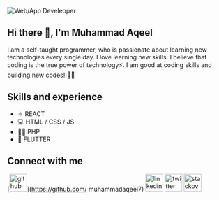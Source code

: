 ![Web/App Develeoper](https://media-exp1.licdn.com/dms/image/C4D16AQFXw1ADCHw2hg/profile-displaybackgroundimage-shrink_200_800/0/1653202359333?e=1666828800&v=beta&t=JoLAeuiZJSyHFzH9LfCFaoGhbIpWLjm4vrS_os1CoMI)

## Hi there 👋, I'm Muhammad Aqeel
I am a self-taught programmer, who is passionate about learning new technologies every single day. I love learning new skills. I believe that coding is the true power of technology⚡. I am good at coding skills and building new codes!!👨‍💻

## Skills and experience
- ⚛ REACT 
- 💻 HTML / CSS / JS
- 👨‍💻 PHP 
- 📱 FLUTTER

## Connect with me
[<img src='https://cdn.jsdelivr.net/npm/simple-icons@3.0.1/icons/github.svg' alt='github' height='40'>](https://github.com/ muhammadaqeel7)  [<img src='https://cdn.jsdelivr.net/npm/simple-icons@3.0.1/icons/linkedin.svg' alt='linkedin' height='40'>](https://www.linkedin.com/in/muhammad-aqeel-8852b9213/)  [<img src='https://cdn.jsdelivr.net/npm/simple-icons@3.0.1/icons/twitter.svg' alt='twitter' height='40'>](https://twitter.com/MuhammadAqeel_)  [<img src='https://cdn.jsdelivr.net/npm/simple-icons@3.0.1/icons/stackoverflow.svg' alt='stackoverflow' height='40'>](https://stackoverflow.com/users/muhammad-aqeel)  


<!---
muhammadaqeel7/muhammadaqeel7 is a ✨ special ✨ repository because its `README.md` (this file) appears on your GitHub profile.
You can click the Preview link to take a look at your changes.
--->
